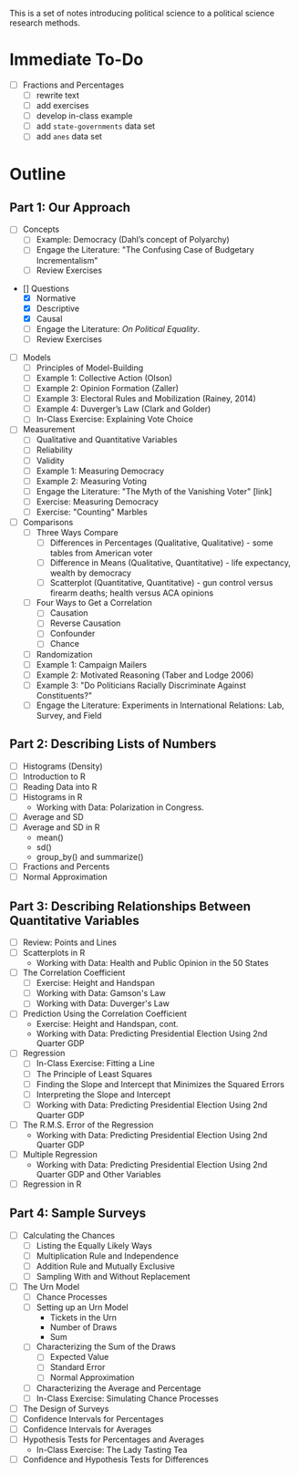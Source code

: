 
This is a set of notes introducing political science to a political science research methods.

# Immediate To-Do
- [ ] Fractions and Percentages
   - [ ] rewrite text
   - [ ] add exercises
   - [ ] develop in-class example
   - [ ] add `state-governments` data set
   - [ ] add `anes` data set

# Outline
  
## Part 1: Our Approach

- [ ] Concepts
    - [ ] Example: Democracy (Dahl’s concept of Polyarchy)
    - [ ] Engage the Literature: "The Confusing Case of Budgetary Incrementalism"
    - [ ] Review Exercises
- [] Questions
    - [x] Normative
    - [x] Descriptive
    - [x] Causal
    - [ ] Engage the Literature: *On Political Equality*.
    - [ ] Review Exercises
- [ ] Models
    - [ ] Principles of Model-Building
    - [ ] Example 1: Collective Action (Olson)
    - [ ] Example 2: Opinion Formation (Zaller)
    - [ ] Example 3: Electoral Rules and Mobilization (Rainey, 2014)
    - [ ] Example 4: Duverger’s Law (Clark and Golder)
    - [ ] In-Class Exercise: Explaining Vote Choice
- [ ] Measurement
    - [ ] Qualitative and Quantitative Variables
    - [ ] Reliability
    - [ ] Validity
    - [ ] Example 1: Measuring Democracy
    - [ ] Example 2: Measuring Voting
    - [ ] Engage the Literature: "The Myth of the Vanishing Voter" [link]
    - [ ] Exercise: Measuring Democracy
    - [ ] Exercise: "Counting" Marbles
- [ ] Comparisons
    - [ ] Three Ways Compare
        - [ ] Differences in Percentages (Qualitative, Qualitative) - some tables from American voter
        - [ ] Difference in Means (Qualitative, Quantitative) - life expectancy, wealth by democracy
        - [ ] Scatterplot (Quantitative, Quantitative) - gun control versus firearm deaths; health versus ACA opinions
    - [ ]  Four Ways to Get a Correlation
        - [ ] Causation
        - [ ] Reverse Causation
        - [ ] Confounder
        - [ ] Chance
    - [ ] Randomization
    - [ ] Example 1: Campaign Mailers
    - [ ] Example 2: Motivated Reasoning (Taber and Lodge 2006)
    - [ ] Example 3: "Do Politicians Racially Discriminate Against Constituents?"
    - [ ] Engage the Literature: Experiments in International Relations: Lab, Survey, and Field

## Part 2: Describing Lists of Numbers

- [ ] Histograms (Density)
- [ ] Introduction to R
- [ ] Reading Data into R
- [ ] Histograms in R
    - Working with Data: Polarization in Congress. 
- [ ] Average and SD
- [ ] Average and SD in R 
  - mean()
  - sd()
  - group_by() and summarize()
- [ ] Fractions and Percents
- [ ] Normal Approximation

## Part 3: Describing Relationships Between Quantitative Variables

- [ ] Review: Points and Lines
- [ ] Scatterplots in R
    - Working with Data: Health and Public Opinion in the 50 States
- [ ] The Correlation Coefficient
    - [ ] Exercise: Height and Handspan
    - [ ] Working with Data: Gamson's Law
    - [ ] Working with Data: Duverger's Law
- [ ] Prediction Using the Correlation Coefficient
    - Exercise: Height and Handspan, cont.
    - Working with Data: Predicting Presidential Election Using 2nd Quarter GDP
- [ ] Regression
    - [ ] In-Class Exercise: Fitting a Line
    - [ ] The Principle of Least Squares
    - [ ] Finding the Slope and Intercept that Minimizes the Squared Errors
    - [ ] Interpreting the Slope and Intercept
    - [ ] Working with Data: Predicting Presidential Election Using 2nd Quarter GDP
- [ ]  The R.M.S. Error of the Regression
    - Working with Data: Predicting Presidential Election Using 2nd Quarter GDP
- [ ]  Multiple Regression
    - Working with Data: Predicting Presidential Election Using 2nd Quarter GDP and Other Variables
- [ ] Regression in R    

## Part 4: Sample Surveys

- [ ] Calculating the Chances
    - [ ] Listing the Equally Likely Ways
    - [ ] Multiplication Rule and Independence
    - [ ] Addition Rule and Mutually Exclusive
    - [ ] Sampling With and Without Replacement
- [ ] The Urn Model
    - [ ] Chance Processes
    - [ ] Setting up an Urn Model
        - Tickets in the Urn
        - Number of Draws
        - Sum
    - [ ] Characterizing the Sum of the Draws
        - [ ] Expected Value
        - [ ] Standard Error
        - [ ] Normal Approximation
    - [ ] Characterizing the Average and Percentage
    - [ ] In-Class Exercise: Simulating Chance Processes
- [ ] The Design of Surveys
- [ ] Confidence Intervals for Percentages
- [ ] Confidence Intervals for Averages
- [ ] Hypothesis Tests for Percentages and Averages
    - In-Class Exercise: The Lady Tasting Tea
- [ ] Confidence and Hypothesis Tests for Differences
